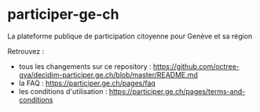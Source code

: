 # participer-ge-ch
La plateforme publique de participation citoyenne pour Genève et sa région


Retrouvez :
- tous les changements sur ce repository : https://github.com/octree-gva/decidim-participer.ge.ch/blob/master/README.md
- la FAQ : https://participer.ge.ch/pages/faq
- les conditions d'utilisation : https://participer.ge.ch/pages/terms-and-conditions

